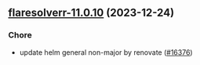 

## [flaresolverr-11.0.10](https://github.com/truecharts/charts/compare/flaresolverr-11.0.9...flaresolverr-11.0.10) (2023-12-24)

### Chore

- update helm general non-major by renovate ([#16376](https://github.com/truecharts/charts/issues/16376))
  
  